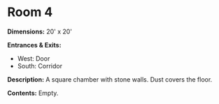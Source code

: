 # Room 4

**Dimensions:** 20' x 20'

**Entrances & Exits:**
- West: Door
- South: Corridor

**Description:**
A square chamber with stone walls. Dust covers the floor.

**Contents:**
Empty.